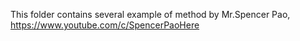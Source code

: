 This folder contains several example of method by Mr.Spencer Pao, https://www.youtube.com/c/SpencerPaoHere